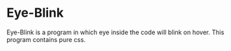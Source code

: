 # Eye-Blink
Eye-Blink is a program in which eye inside the code will blink on hover. This program contains pure css.
